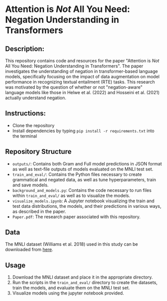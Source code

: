 # Attention is *Not* All You Need: Negation Understanding in Transformers

## Description:
This repository contains code and resources for the paper "Attention is *Not* All You Need: Negation Understanding in Transformers". The paper investigates the understanding of negation in transformer-based language models, specifically focusing on the impact of data augmentation on model performance in recognizing textual entailment (RTE) tasks. This research was motivated by the question of whether or not "negation-aware" language models like those in Helwe et al. (2022) and Hosseini et al. (2021) actually understand negation.

## Instructions:
- Clone the repository
- Install dependencies by typing `pip install -r requirements.txt` into the terminal

## Repository Structure
- `outputs/`: Contains both Gram and Full model predictions in JSON format as well as text-file outputs of models evaluated on the MNLI test set.
- `train_and_eval/`: Contains the Python files necessary to create grammatical and negated data, as well as tune hyperparameters, train and save models.
- `background_and_models.py`: Contains the code necessary to run files within `train_and_eval/` as well as to visualize the models.
- `visualize_models.ipynb`: A Jupyter notebook visualizing the train and test data distributions, the models, and their predictions in various ways, as described in the paper.
- `Paper.pdf`: The research paper associated with this repository.

## Data
The MNLI dataset (Williams et al. 2018) used in this study can be downloaded from [here](https://cims.nyu.edu/~sbowman/multinli/).

## Usage
1. Download the MNLI dataset and place it in the appropriate directory.
2. Run the scripts in the `train_and_eval/` directory to create the datasets, train the models, and evaluate them on the MNLI test set.
3. Visualize models using the jupyter notebook provided.
